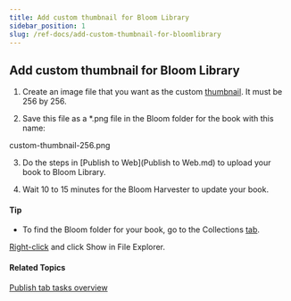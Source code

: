 ```yaml
---
title: Add custom thumbnail for Bloom Library
sidebar_position: 1
slug: /ref-docs/add-custom-thumbnail-for-bloomlibrary
---
```


## Add custom thumbnail for Bloom Library

1.  Create an image file that you want as the custom [thumbnail](../../Concepts/Thumbnail.md). It must be 256 by 256.
    
2.  Save this file as a \*.png file in the Bloom folder for the book with this name:
    

custom-thumbnail-256.png

3.  Do the steps in [Publish to Web](Publish to Web.md) to upload your book to Bloom Library.
    
4.  Wait 10 to 15 minutes for the Bloom Harvester to update your book.
    

#### Tip

-   To find the Bloom folder for your book, go to the Collections [tab](../../User_Interface/Tabs/Tabs_overview.md).
    

[Right-click](../../User_Interface/Tabs/Collections_tab_commands.md) and click Show in File Explorer.

#### Related Topics

[Publish tab tasks overview](Publish_tasks_overview.md)